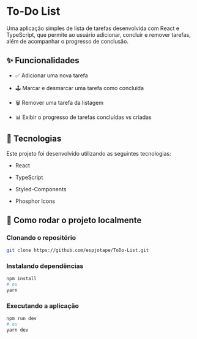 # To-Do List
Uma aplicação simples de lista de tarefas desenvolvida com React e TypeScript, que permite ao usuário adicionar, concluir e remover tarefas, além de acompanhar o progresso de conclusão.

## ✨ Funcionalidades
- ✅ Adicionar uma nova tarefa

- 🕹️ Marcar e desmarcar uma tarefa como concluída

- 🗑️ Remover uma tarefa da listagem

- 📊 Exibir o progresso de tarefas concluídas vs criadas

## 🚀 Tecnologias
Este projeto foi desenvolvido utilizando as seguintes tecnologias:

- React

- TypeScript

- Styled-Components

- Phosphor Icons


## 📂 Como rodar o projeto localmente

### **Clonando o repositório**
```bash
git clone https://github.com/espjotape/ToDo-List.git
```

### **Instalando dependências**
```bash
npm install
# ou
yarn
```

### **Executando a aplicação**
```bash
npm run dev
# ou
yarn dev
```
